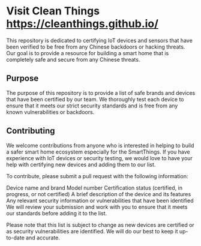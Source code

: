 Visit Clean Things https://cleanthings.github.io/
======
This repository is dedicated to certifying IoT devices and sensors that have been verified to be free from any Chinese backdoors or hacking threats. Our goal is to provide a resource for building a smart home that is completely safe and secure from any Chinese threats.

Purpose
------

The purpose of this repository is to provide a list of safe brands and devices that have been certified by our team. We thoroughly test each device to ensure that it meets our strict security standards and is free from any known vulnerabilities or backdoors.

Contributing
------

We welcome contributions from anyone who is interested in helping to build a safer smart home ecosystem especially for the SmartThings. If you have experience with IoT devices or security testing, we would love to have your help with certifying new devices and adding them to our list.

To contribute, please submit a pull request with the following information:

Device name and brand
Model number
Certification status (certified, in progress, or not certified)
A brief description of the device and its features
Any relevant security information or vulnerabilities that have been identified
We will review your submission and work with you to ensure that it meets our standards before adding it to the list.

Please note that this list is subject to change as new devices are certified or as security vulnerabilities are identified. We will do our best to keep it up-to-date and accurate.
